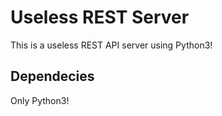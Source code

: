 # Useless REST Server
This is a useless REST API server using Python3!

## Dependecies
Only Python3!
